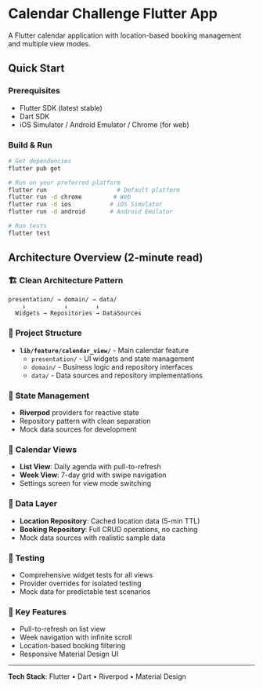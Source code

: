 # Calendar Challenge Flutter App

A Flutter calendar application with location-based booking management and multiple view modes.

## Quick Start

### Prerequisites
- Flutter SDK (latest stable)
- Dart SDK
- iOS Simulator / Android Emulator / Chrome (for web)

### Build & Run
```bash
# Get dependencies
flutter pub get

# Run on your preferred platform
flutter run                    # Default platform
flutter run -d chrome         # Web
flutter run -d ios           # iOS Simulator
flutter run -d android       # Android Emulator

# Run tests
flutter test
```

## Architecture Overview (2-minute read)

### 🏗️ **Clean Architecture Pattern**
```
presentation/ → domain/ → data/
    ↓           ↓        ↓
  Widgets → Repositories → DataSources
```

### 📁 **Project Structure**
- **`lib/feature/calendar_view/`** - Main calendar feature
  - `presentation/` - UI widgets and state management
  - `domain/` - Business logic and repository interfaces  
  - `data/` - Data sources and repository implementations

### 🔄 **State Management**
- **Riverpod** providers for reactive state
- Repository pattern with clean separation
- Mock data sources for development

### 📅 **Calendar Views**
- **List View**: Daily agenda with pull-to-refresh
- **Week View**: 7-day grid with swipe navigation
- Settings screen for view mode switching

### 💾 **Data Layer**
- **Location Repository**: Cached location data (5-min TTL)
- **Booking Repository**: Full CRUD operations, no caching
- Mock data sources with realistic sample data

### 🧪 **Testing**
- Comprehensive widget tests for all views
- Provider overrides for isolated testing
- Mock data for predictable test scenarios

### 🎨 **Key Features**
- Pull-to-refresh on list view
- Week navigation with infinite scroll
- Location-based booking filtering
- Responsive Material Design UI

---

**Tech Stack**: Flutter • Dart • Riverpod • Material Design